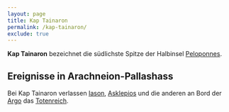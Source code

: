 ```yaml
---
layout: page
title: Kap Tainaron
permalink: /kap-tainaron/
exclude: true
---
```


**Kap Tainaron** bezeichnet die südlichste Spitze der Halbinsel [Peloponnes](/peloponnes/). 

## Ereignisse in Arachneion-Pallashass

Bei Kap Tainaron verlassen [Iason](/iason/), [Asklepios](/asklepios/) und die anderen an Bord der [Argo](/argo/)
das [Totenreich](/totenreich/).
